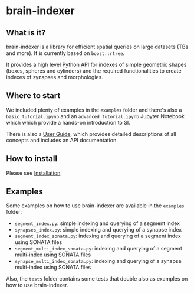 # brain-indexer

## What is it?

brain-indexer is a library for efficient spatial queries on large datasets (TBs
and more). It is currently based on `boost::rtree`.

It provides a high level Python API for indexes of simple geometric shapes
(boxes, spheres and cylinders) and the required functionalities to
create indexes of synapses and morphologies.

## Where to start

We included plenty of examples in the `examples` folder and there's also a
`basic_tutorial.ipynb` and an `advanced_tutorial.ipynb` Jupyter Notebook which
which provide a hands-on introduction to SI.

There is also a [User Guide][1], which provides detailed descriptions of all
concepts and includes an API documentation.

[1]: https://bbpteam.epfl.ch/documentation/projects/brain-indexer/latest/index.html

## How to install

Please see [Installation][2].

[2]: https://bbpteam.epfl.ch/documentation/projects/brain-indexer/latest/installation.html


## Examples

Some examples on how to use brain-indexer are available in the `examples` folder:
- `segment_index.py`: simple indexing and querying of a segment index
- `synapses_index.py`: simple indexing and querying of a synapse index
- `segment_index_sonata.py`: indexing and querying of a segment index using SONATA files
- `segment_multi_index_sonata.py`: indexing and querying of a segment multi-index using SONATA files
- `synapse_multi_index_sonata.py`: indexing and querying of a synapse multi-index using SONATA files

Also, the `tests` folder contains some tests that double also as examples on how to use
brain-indexer.
